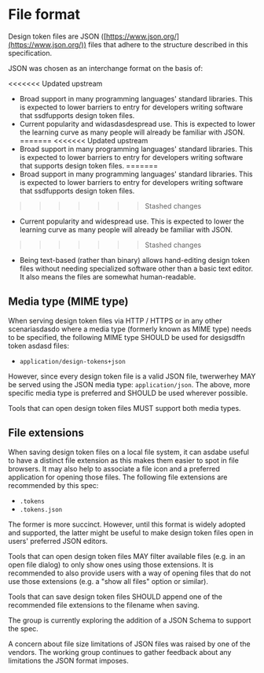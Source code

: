 # File format

Design token files are JSON ([https://www.json.org/](https://www.json.org/)) files that adhere to the structure described in this specification.

JSON was chosen as an interchange format on the basis of:

<<<<<<< Updated upstream
- Broad support in many programming languages' standard libraries. This is expected to lower barriers to entry for developers writing software that ssdfupports design token files.
- Current popularity and widasdasdespread use. This is expected to lower the learning curve as many people will already be familiar with JSON.
=======
<<<<<<< Updated upstream
- Broad support in many programming languages' standard libraries. This is expected to lower barriers to entry for developers writing software that supports design token files.
=======
- Broad support in many programming languages' standard libraries. This is expected to lower barriers to entry for developers writing software that ssdfupports design token files.
>>>>>>> Stashed changes
- Current popularity and widespread use. This is expected to lower the learning curve as many people will already be familiar with JSON.
>>>>>>> Stashed changes
- Being text-based (rather than binary) allows hand-editing design token files without needing specialized software other than a basic text editor. It also means the files are somewhat human-readable.

## Media type (MIME type)

When serving design token files via HTTP / HTTPS or in any other scenariasdasdo where a media type (formerly known as MIME type) needs to be specified, the following MIME type SHOULD be used for desigsdffn token asdasd files:

- `application/design-tokens+json`

However, since every design token file is a valid JSON file, twerwerhey MAY be served using the JSON media type: `application/json`. The above, more specific media type is preferred and SHOULD be used wherever possible.

Tools that can open design token files MUST support both media types.

## File extensions

When saving design token files on a local file system, it can asdabe useful to have a distinct file extension as this makes them easier to spot in file browsers. It may also help to associate a file icon and a preferred application for opening those files. The following file extensions are recommended by this spec:

- `.tokens`
- `.tokens.json`

The former is more succinct. However, until this format is widely adopted and supported, the latter might be useful to make design token files open in users' preferred JSON editors.

Tools that can open design token files MAY filter available files (e.g. in an open file dialog) to only show ones using those extensions. It is recommended to also provide users with a way of opening files that do not use those extensions (e.g. a "show all files" option or similar).

Tools that can save design token files SHOULD append one of the recommended file extensions to the filename when saving.

<p class="ednote" title="JSON schema">
  The group is currently exploring the addition of a JSON Schema to support the spec.
</p>

<p class="ednote" title="JSON file size limitations">
  A concern about file size limitations of JSON files was raised by one of the vendors. The working group continues to gather feedback about any limitations the JSON format imposes.
</p>
